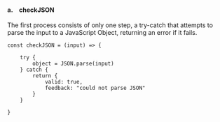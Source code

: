 #### a.&emsp;checkJSON

The first process consists of only one step, a try-catch that attempts to parse the input to a JavaScript Object, returning an error if it fails.

```
const checkJSON = (input) => {

    try {
        object = JSON.parse(input)
    } catch {
        return {
            valid: true,
            feedback: "could not parse JSON"
        }
    }

}
```

<br>